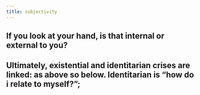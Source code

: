 ```yaml
---
title: subjectivity
---
```


## If you look at your hand, is that internal or external to you?
## Ultimately, existential and identitarian crises are linked: as above so below. Identitarian is “how do i relate to myself?”;
##
